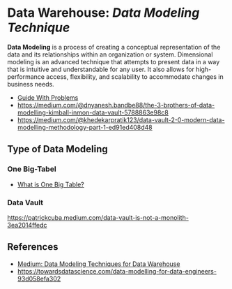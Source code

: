 # Data Warehouse: _Data Modeling Technique_

**Data Modeling** is a process of creating a conceptual representation of the data
and its relationships within an organization or system. Dimensional modeling is
an advanced technique that attempts to present data in a way that is intuitive
and understandable for any user. It also allows for high-performance access,
flexibility, and scalability to accommodate changes in business needs.

- [Guide With Problems](https://brilliantprogrammer.medium.com/introduction-to-data-modeling-2024-guide-with-problems-8f89edfa3b8b)
- https://medium.com/@dnyanesh.bandbe88/the-3-brothers-of-data-modelling-kimball-inmon-data-vault-5788863e98c8
- https://medium.com/@khedekarpratik123/data-vault-2-0-modern-data-modelling-methodology-part-1-ed91ed408d48

## Type of Data Modeling

### One Big-Tabel

- [What is One Big Table?](https://gbamezai.medium.com/what-is-one-big-table-exploring-when-to-use-it-when-not-to-use-it-and-my-personal-experience-3f740f56529d)

### Data Vault

https://patrickcuba.medium.com/data-vault-is-not-a-monolith-3ea2014ffedc

## References

- [Medium: Data Modeling Techniques for Data Warehouse](https://medium.com/@mariusz_kujawski/data-modeling-techniques-for-data-warehouse-3edcb541e34e)
- https://towardsdatascience.com/data-modelling-for-data-engineers-93d058efa302
